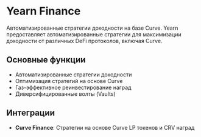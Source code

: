 # Yearn Finance

Автоматизированные стратегии доходности на базе Curve. Yearn предоставляет автоматизированные стратегии для максимизации доходности от различных DeFi протоколов, включая Curve.

## Основные функции

- Автоматизированные стратегии доходности
- Оптимизация стратегий на основе Curve
- Газ-эффективное реинвестирование наград
- Диверсифицированные волты (Vaults)

## Интеграции

- **Curve Finance**: Стратегии на основе Curve LP токенов и CRV наград